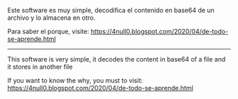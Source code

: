 
Este software es muy simple, decodifica el contenido en base64 de un archivo y lo almacena en otro.

Para saber el porque, visite: https://4null0.blogspot.com/2020/04/de-todo-se-aprende.html

-----------------------------------------------------------------------------------------------------
This software is very simple, it decodes the content in base64 of a file and it stores in another file

If you want to know the why, you must to visit: https://4null0.blogspot.com/2020/04/de-todo-se-aprende.html
